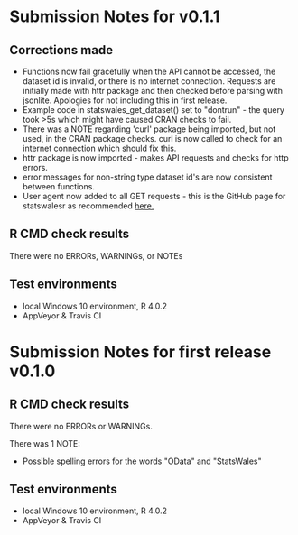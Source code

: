 # Submission Notes for v0.1.1

## Corrections made

* Functions now fail gracefully when the API cannot be accessed, the dataset id is invalid, or there is no internet connection. Requests are initially made with httr package and then checked before parsing with jsonlite. Apologies for not including this in first release.
* Example code in statswales_get_dataset() set to "dontrun" - the query took >5s which might have caused CRAN checks to fail.
* There was a NOTE regarding 'curl' package being imported, but not used, in the CRAN package checks. curl is now called to check for an internet connection which should fix this.
* httr package is now imported - makes API requests and checks for http errors.
* error messages for non-string type dataset id's are now consistent between functions.
* User agent now added to all GET requests - this is the GitHub page for statswalesr as recommended [here.](https://cran.r-project.org/web/packages/httr/vignettes/api-packages.html)

## R CMD check results
There were no ERRORs, WARNINGs, or NOTEs

## Test environments
* local Windows 10 environment, R 4.0.2
* AppVeyor & Travis CI



# Submission Notes for first release v0.1.0

## R CMD check results
There were no ERRORs or WARNINGs. 

There was 1 NOTE:

* Possible spelling errors for the words "OData" and "StatsWales"

## Test environments
* local Windows 10 environment, R 4.0.2
* AppVeyor & Travis CI
